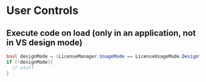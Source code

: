 # User Controls

## Execute code on load (only in an application, not in VS design mode)

```cs
bool designMode = (LicenseManager.UsageMode == LicenseUsageMode.Designtime);
if (!designMode){
  // stuff
}
```
